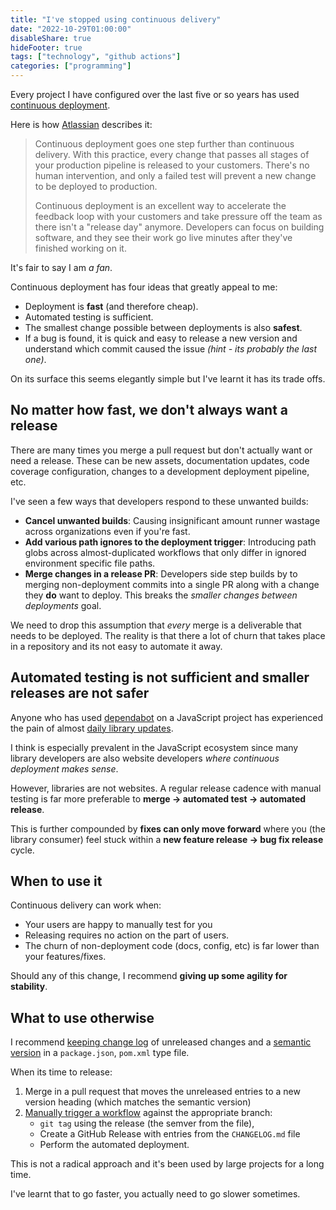 ```yaml
---
title: "I've stopped using continuous delivery"
date: "2022-10-29T01:00:00"
disableShare: true
hideFooter: true
tags: ["technology", "github actions"]
categories: ["programming"]
---
```


Every project I have configured over the last five or so years has used [continuous deployment](https://en.wikipedia.org/wiki/Continuous_deployment).

Here is how [Atlassian](https://www.atlassian.com/continuous-delivery/principles/continuous-integration-vs-delivery-vs-deployment) describes it:

> Continuous deployment goes one step further than continuous delivery. With this practice, every change that passes all stages of your production pipeline is released to your customers. There's no human intervention, and only a failed test will prevent a new change to be deployed to production.
>
> Continuous deployment is an excellent way to accelerate the feedback loop with your customers and take pressure off the team as there isn't a "release day" anymore. Developers can focus on building software, and they see their work go live minutes after they've finished working on it.

It's fair to say I am _a fan_.

Continuous deployment has four ideas that greatly appeal to me:

- Deployment is **fast** (and therefore cheap).
- Automated testing is sufficient.
- The smallest change possible between deployments is also **safest**.
- If a bug is found, it is quick and easy to release a new version and understand which commit caused the issue _(hint - its probably the last one)_.

On its surface this seems elegantly simple but I've learnt it has its trade offs.

## No matter how fast, we don't always want a release

There are many times you merge a pull request but don't actually want or need a release. These can be new assets, documentation updates, code coverage configuration, changes to a development deployment pipeline, etc.

I've seen a few ways that developers respond to these unwanted builds:

- **Cancel unwanted builds**: Causing insignificant amount runner wastage across organizations even if you're fast.
- **Add various path ignores to the deployment trigger**: Introducing path globs across almost-duplicated workflows that only differ in ignored environment specific file paths.
- **Merge changes in a release PR**: Developers side step builds by to merging non-deployment commits into a single PR along with a change they **do** want to deploy. This breaks the _smaller changes between deployments_ goal.

We need to drop this assumption that _every_ merge is a deliverable that needs to be deployed. The reality is that there a lot of churn that takes place in a repository and its not easy to automate it away.

## Automated testing is not sufficient and smaller releases are not safer

Anyone who has used [dependabot](https://github.com/dependabot) on a JavaScript project has experienced the pain of almost [daily library updates](https://imgur.com/C9iUXNW.png).

I think is especially prevalent in the JavaScript ecosystem since many library developers are also website developers _where continuous deployment makes sense_.

However, libraries are not websites. A regular release cadence with manual testing is far more preferable to **merge -> automated test -> automated release**.

This is further compounded by **fixes can only move forward** where you (the library consumer) feel stuck within a **new feature release -> bug fix release** cycle.

## When to use it

Continuous delivery can work when:

- Your users are happy to manually test for you
- Releasing requires no action on the part of users.
- The churn of non-deployment code (docs, config, etc) is far lower than your features/fixes.

Should any of this change, I recommend **giving up some agility for stability**.

## What to use otherwise

I recommend [keeping change log](https://keepachangelog.com/en/1.0.0/) of unreleased changes and a [semantic version](https://semver.org/spec/v2.0.0.html) in a `package.json`, `pom.xml` type file.

When its time to release:

1. Merge in a pull request that moves the unreleased entries to a new version heading (which matches the semantic version)
2. [Manually trigger a workflow](https://docs.github.com/en/actions/managing-workflow-runs/manually-running-a-workflow) against the appropriate branch:
   - `git tag` using the release (the semver from the file),
   - Create a GitHub Release with entries from the `CHANGELOG.md` file
   - Perform the automated deployment.

This is not a radical approach and it's been used by large projects for a long time.

I've learnt that to go faster, you actually need to go slower sometimes.
